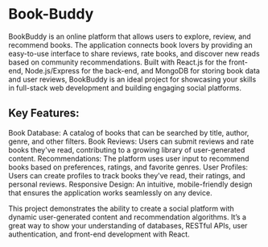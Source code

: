 # Book-Buddy
BookBuddy is an online platform that allows users to explore, review, and recommend books. The application connects book lovers by providing an easy-to-use interface to share reviews, rate books, and discover new reads based on community recommendations. Built with React.js for the front-end, Node.js/Express for the back-end, and MongoDB for storing book data and user reviews, BookBuddy is an ideal project for showcasing your skills in full-stack web development and building engaging social platforms.

## Key Features:

Book Database: A catalog of books that can be searched by title, author, genre, and other filters.
Book Reviews: Users can submit reviews and rate books they've read, contributing to a growing library of user-generated content.
Recommendations: The platform uses user input to recommend books based on preferences, ratings, and favorite genres.
User Profiles: Users can create profiles to track books they've read, their ratings, and personal reviews.
Responsive Design: An intuitive, mobile-friendly design that ensures the application works seamlessly on any device.

This project demonstrates the ability to create a social platform with dynamic user-generated content and recommendation algorithms. It’s a great way to show your understanding of databases, RESTful APIs, user authentication, and front-end development with React.


